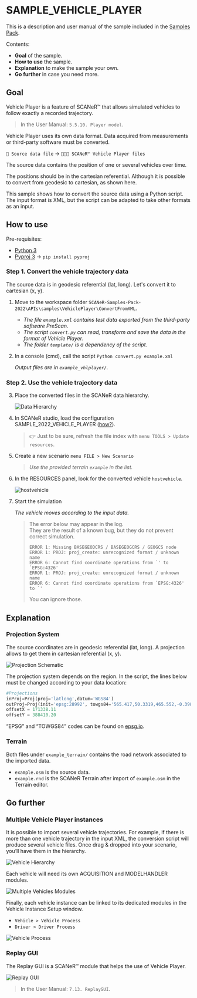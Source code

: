 # SAMPLE_VEHICLE_PLAYER

This is a description and user manual of the sample included in the [Samples Pack](https://github.com/AVSimulation/SCANeR-Samples-Pack).

Contents:
* **Goal** of the sample.
* **How to use** the sample.
* **Explanation** to make the sample your own.
* **Go further** in case you need more.

## Goal

Vehicle Player is a feature of SCANeR™ that allows simulated vehicles to follow exactly a recorded trajectory. 

> In the User Manual: `5.5.10. Player model`.

Vehicle Player uses its own data format. Data acquired from measurements or third-party software must be converted.

`📄 Source data file` → `📄📄📄 SCANeR™ Vehicle Player files`

The source data contains the position of one or several vehicles over time.

The positions should be in the cartesian referential.
Although it is possible to convert from geodesic to cartesian, as shown here.

This sample shows how to convert the source data using a Python script.
The input format is XML, but the script can be adapted to take other formats as an input.

## How to use

Pre-requisites:
* [Python 3](https://www.python.org/downloads/)
* [Pyproj 3](https://pypi.org/project/pyproj/) → `pip install pyproj`

### Step 1. Convert the vehicle trajectory data

The source data is in geodesic referential (lat, long). Let's convert it to cartesian (x, y).

1. Move to the workspace folder `SCANeR-Samples-Pack-2022\APIs\samples\VehiclePlayer\ConvertFromXML`.

   *	*The file `example.xml` contains test data exported from the third-party software PreScan.*
   *	*The script `convert.py` can read, transform and save the data in the format of Vehicle Player.*
   *	*The folder `template/` is a dependency of the script.*

2. In a console (cmd), call the script `Python convert.py example.xml`

   *Output files are in `example_vhlplayer/`.*

### Step 2. Use the vehicle trajectory data

3. Place the converted files in the SCANeR data hierarchy.

   ![Data Hierarchy](assets/data_hierarchy.png)

5. In SCANeR studio, load the configuration SAMPLE_2022_VEHICLE_PLAYER ([how?](../HT_Change_work_environment/HT_Change_work_environment.md)).

   > :point_right: Just to be sure, refresh the file index with `menu TOOLS > Update resources`.

6. Create a new scenario `menu FILE > New Scenario`

   > *Use the provided terrain `example` in the list.*

7. In the RESOURCES panel, look for the converted vehicle `hostvehicle`.

   ![hostvehicle](assets/hostvehicle.png)

8. Start the simulation

   *The vehicle moves according to the input data.*

   > The error below may appear in the log.  
   > They are the result of a known bug, but they do not prevent correct simulation.
   > ```
   > ERROR 1: Missing BASEGEODCRS / BASEGEOGCRS / GEOGCS node 
   > ERROR 1: PROJ: proj_create: unrecognized format / unknown name 
   > ERROR 6: Cannot find coordinate operations from `' to `EPSG:4326' 
   > ERROR 1: PROJ: proj_create: unrecognized format / unknown name 
   > ERROR 6: Cannot find coordinate operations from `EPSG:4326' to `' 
   > ```
   > You can ignore those.

## Explanation

### Projection System

The source coordinates are in geodesic referential (lat, long). A projection allows to get them in cartesian referential (x, y).

![Projection Schematic](assets/projection_schematic.png)

The projection system depends on the region. In the script, the lines below must be changed according to your data location:
```python
#Projections
inProj=Proj(proj='latlong',datum='WGS84')
outProj=Proj(init='epsg:28992', towgs84='565.417,50.3319,465.552,-0.398957,0.343988,-1.8774,4.0725')
offsetX = 171338.11
offsetY = 388410.20
```

“EPSG” and “TOWGS84” codes can be found on [epsg.io](https://epsg.io/).

### Terrain

Both files under `example_terrain/` contains the road network associated to the imported data.
*	`example.osm` is the source data.
*	`example.rnd` is the SCANeR Terrain after import of `example.osm` in the Terrain editor.

## Go further

### Multiple Vehicle Player instances

It is possible to import several vehicle trajectories.
For example, if there is more than one vehicle trajectory in the input XML, the conversion script will produce several vehicle files.
Once drag & dropped into your scenario, you’ll have them in the hierarchy.

![Vehicle Hierarchy](assets/vehicle_hierarchy.png)

Each vehicle will need its own ACQUISITION and MODELHANDLER modules.

![Multiple Vehicles Modules](assets/mult_veh_modules.png)

Finally, each vehicle instance can be linked to its dedicated modules in the Vehicle Instance Setup window.

* `Vehicle > Vehicle Process`
* `Driver > Driver Process`

![Vehicle Process](assets/vehicle_process.png)

### Replay GUI

The Replay GUI is a SCANeR™ module that helps the use of Vehicle Player.

![Replay GUI](assets/replay_gui.png)

> In the User Manual: `7.13. ReplayGUI`.
